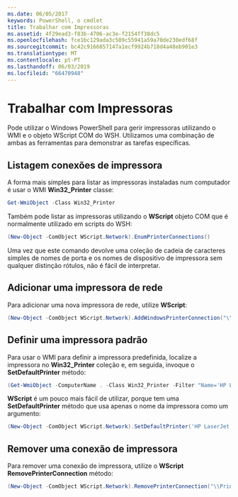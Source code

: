 ```yaml
---
ms.date: 06/05/2017
keywords: PowerShell, o cmdlet
title: Trabalhar com Impressoras
ms.assetid: 4f29ead3-f83b-4706-ac3e-f2154ff38dc5
ms.openlocfilehash: fce1bc129ada3c509c55941a59a70de230edf68f
ms.sourcegitcommit: bc42c9166857147a1ecf9924b718d4a48eb901e3
ms.translationtype: MT
ms.contentlocale: pt-PT
ms.lasthandoff: 06/03/2019
ms.locfileid: "66470948"
---
```

# <a name="working-with-printers"></a>Trabalhar com Impressoras

Pode utilizar o Windows PowerShell para gerir impressoras utilizando o WMI e o objeto WScript COM do WSH. Utilizamos uma combinação de ambas as ferramentas para demonstrar as tarefas específicas.

## <a name="listing-printer-connections"></a>Listagem conexões de impressora

A forma mais simples para listar as impressoras instaladas num computador é usar o WMI **Win32_Printer** classe:

```powershell
Get-WmiObject -Class Win32_Printer
```

Também pode listar as impressoras utilizando o **WScript** objeto COM que é normalmente utilizado em scripts do WSH:

```powershell
(New-Object -ComObject WScript.Network).EnumPrinterConnections()
```

Uma vez que este comando devolve uma coleção de cadeia de caracteres simples de nomes de porta e os nomes de dispositivo de impressora sem qualquer distinção rótulos, não é fácil de interpretar.

## <a name="adding-a-network-printer"></a>Adicionar uma impressora de rede

Para adicionar uma nova impressora de rede, utilize **WScript**:

```powershell
(New-Object -ComObject WScript.Network).AddWindowsPrinterConnection("\\Printserver01\Xerox5")
```

## <a name="setting-a-default-printer"></a>Definir uma impressora padrão

Para usar o WMI para definir a impressora predefinida, localize a impressora no **Win32_Printer** coleção e, em seguida, invoque o **SetDefaultPrinter** método:

```powershell
(Get-WmiObject -ComputerName . -Class Win32_Printer -Filter "Name='HP LaserJet 5Si'").SetDefaultPrinter()
```

**WScript** é um pouco mais fácil de utilizar, porque tem uma **SetDefaultPrinter** método que usa apenas o nome da impressora como um argumento:

```powershell
(New-Object -ComObject WScript.Network).SetDefaultPrinter('HP LaserJet 5Si')
```

## <a name="removing-a-printer-connection"></a>Remover uma conexão de impressora

Para remover uma conexão de impressora, utilize o **WScript RemovePrinterConnection** método:

```powershell
(New-Object -ComObject WScript.Network).RemovePrinterConnection("\\Printserver01\Xerox5")
```
